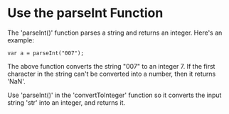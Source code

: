 # Use the parseInt Function

The 'parseInt()' function parses a string and returns an integer. Here's an example:

    var a = parseInt("007");

The above function converts the string "007" to an integer 7. If the first character in the string can't be converted into a number, then it returns 'NaN'.


Use 'parseInt()' in the 'convertToInteger' function so it converts the input string 'str' into an integer, and returns it.